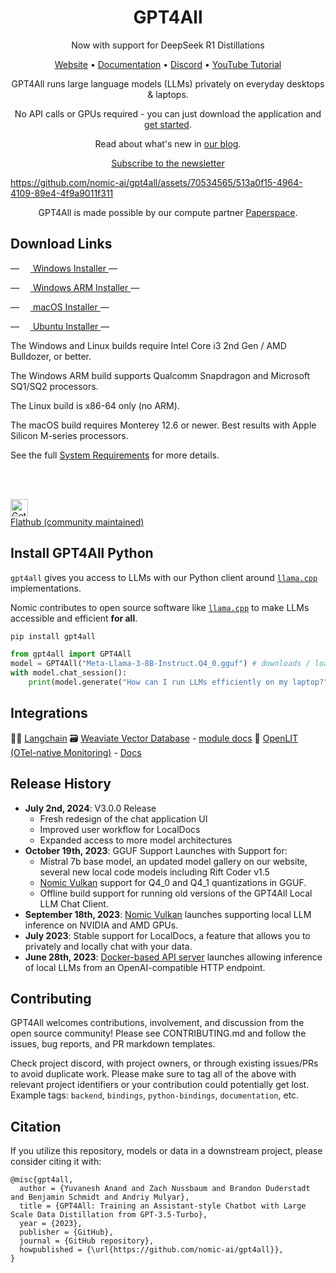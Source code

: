 <h1 align="center">GPT4All</h1>

<p align="center">
  Now with support for DeepSeek R1 Distillations
</p>

<p align="center">
  <a href="https://www.nomic.ai/gpt4all">Website</a> &bull; <a href="https://docs.gpt4all.io">Documentation</a> &bull; <a href="https://discord.gg/mGZE39AS3e">Discord</a> &bull; <a href="https://www.youtube.com/watch?v=gQcZDXRVJok">YouTube Tutorial</a>
</p>

<p align="center">
  GPT4All runs large language models (LLMs) privately on everyday desktops & laptops.
</p>
<p align="center">
  No API calls or GPUs required - you can just download the application and <a href="https://docs.gpt4all.io/gpt4all_desktop/quickstart.html#quickstart">get started</a>.
</p>

<p align="center">
  Read about what's new in <a href="https://www.nomic.ai/blog/tag/gpt4all">our blog</a>.
</p>
<p align="center">
  <a href="https://nomic.ai/gpt4all/#newsletter-form">Subscribe to the newsletter</a>
</p>

https://github.com/nomic-ai/gpt4all/assets/70534565/513a0f15-4964-4109-89e4-4f9a9011f311

<p align="center">
GPT4All is made possible by our compute partner <a href="https://www.paperspace.com/">Paperspace</a>.
</p>

## Download Links

<p>
  &mdash; <a href="https://gpt4all.io/installers/gpt4all-installer-win64.exe">
    <img src="gpt4all-bindings/python/docs/assets/windows.png" style="height: 1em; width: auto" /> Windows Installer
  </a> &mdash;
</p>
<p>
  &mdash; <a href="https://gpt4all.io/installers/gpt4all-installer-win64-arm.exe">
    <img src="gpt4all-bindings/python/docs/assets/windows.png" style="height: 1em; width: auto" /> Windows ARM Installer
  </a> &mdash;
</p>
<p>
  &mdash; <a href="https://gpt4all.io/installers/gpt4all-installer-darwin.dmg">
    <img src="gpt4all-bindings/python/docs/assets/mac.png" style="height: 1em; width: auto" /> macOS Installer
  </a> &mdash;
</p>
<p>
  &mdash; <a href="https://gpt4all.io/installers/gpt4all-installer-linux.run">
    <img src="gpt4all-bindings/python/docs/assets/ubuntu.svg" style="height: 1em; width: auto" /> Ubuntu Installer
  </a> &mdash;
</p>
<p>
  The Windows and Linux builds require Intel Core i3 2nd Gen / AMD Bulldozer, or better.
</p>
<p>
  The Windows ARM build supports Qualcomm Snapdragon and Microsoft SQ1/SQ2 processors.
</p>
<p>
  The Linux build is x86-64 only (no ARM).
</p>
<p>
  The macOS build requires Monterey 12.6 or newer. Best results with Apple Silicon M-series processors.
</p>

See the full [System Requirements](gpt4all-chat/system_requirements.md) for more details.

<br/>
<br/>
<p>
  <a href='https://flathub.org/apps/io.gpt4all.gpt4all'>
    <img style="height: 2em; width: auto" alt='Get it on Flathub' src='https://flathub.org/api/badge'><br/>
    Flathub (community maintained)
  </a>
</p>

## Install GPT4All Python

`gpt4all` gives you access to LLMs with our Python client around [`llama.cpp`](https://github.com/ggerganov/llama.cpp) implementations. 

Nomic contributes to open source software like [`llama.cpp`](https://github.com/ggerganov/llama.cpp) to make LLMs accessible and efficient **for all**.

```bash
pip install gpt4all
```

```python
from gpt4all import GPT4All
model = GPT4All("Meta-Llama-3-8B-Instruct.Q4_0.gguf") # downloads / loads a 4.66GB LLM
with model.chat_session():
    print(model.generate("How can I run LLMs efficiently on my laptop?", max_tokens=1024))
```


## Integrations

:parrot::link: [Langchain](https://python.langchain.com/docs/integrations/providers/gpt4all/)
:card_file_box: [Weaviate Vector Database](https://github.com/weaviate/weaviate) - [module docs](https://weaviate.io/developers/weaviate/modules/retriever-vectorizer-modules/text2vec-gpt4all)
:telescope: [OpenLIT (OTel-native Monitoring)](https://github.com/openlit/openlit) - [Docs](https://docs.openlit.io/latest/integrations/gpt4all)

## Release History
- **July 2nd, 2024**: V3.0.0 Release
    - Fresh redesign of the chat application UI
    - Improved user workflow for LocalDocs
    - Expanded access to more model architectures
- **October 19th, 2023**: GGUF Support Launches with Support for:
    - Mistral 7b base model, an updated model gallery on our website, several new local code models including Rift Coder v1.5
    - [Nomic Vulkan](https://blog.nomic.ai/posts/gpt4all-gpu-inference-with-vulkan) support for Q4\_0 and Q4\_1 quantizations in GGUF.
    - Offline build support for running old versions of the GPT4All Local LLM Chat Client.
- **September 18th, 2023**: [Nomic Vulkan](https://blog.nomic.ai/posts/gpt4all-gpu-inference-with-vulkan) launches supporting local LLM inference on NVIDIA and AMD GPUs.
- **July 2023**: Stable support for LocalDocs, a feature that allows you to privately and locally chat with your data.
- **June 28th, 2023**: [Docker-based API server] launches allowing inference of local LLMs from an OpenAI-compatible HTTP endpoint.

[Docker-based API server]: https://github.com/nomic-ai/gpt4all/tree/cef74c2be20f5b697055d5b8b506861c7b997fab/gpt4all-api

## Contributing
GPT4All welcomes contributions, involvement, and discussion from the open source community!
Please see CONTRIBUTING.md and follow the issues, bug reports, and PR markdown templates.

Check project discord, with project owners, or through existing issues/PRs to avoid duplicate work.
Please make sure to tag all of the above with relevant project identifiers or your contribution could potentially get lost.
Example tags: `backend`, `bindings`, `python-bindings`, `documentation`, etc.

## Citation

If you utilize this repository, models or data in a downstream project, please consider citing it with:
```
@misc{gpt4all,
  author = {Yuvanesh Anand and Zach Nussbaum and Brandon Duderstadt and Benjamin Schmidt and Andriy Mulyar},
  title = {GPT4All: Training an Assistant-style Chatbot with Large Scale Data Distillation from GPT-3.5-Turbo},
  year = {2023},
  publisher = {GitHub},
  journal = {GitHub repository},
  howpublished = {\url{https://github.com/nomic-ai/gpt4all}},
}
```
